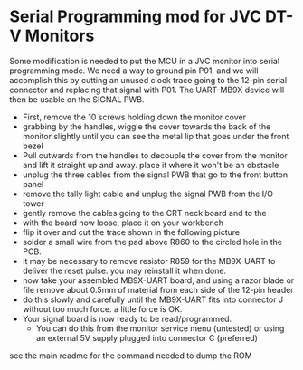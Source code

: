 # Serial Programming mod for JVC DT-V Monitors
Some modification is needed to put the MCU in a JVC monitor into serial programming mode. 
We need a way to ground pin P01, and we will accomplish this by cutting an unused clock trace going to the 12-pin serial connector and replacing that signal with P01.
The UART-MB9X device will then be usable on the SIGNAL PWB. 

 - First, remove the 10 screws holding down the monitor cover
 - grabbing by the handles, wiggle the cover towards the back of the monitor slightly until you can see the metal lip that goes under the front bezel
 - Pull outwards from the handles to decouple the cover from the monitor and lift it straight up and away. place it where it won't be an obstacle
 - unplug the three cables from the signal PWB that go to the front button panel
 - remove the tally light cable and unplug the signal PWB from the I/O tower
 - gently remove the cables going to the CRT neck board and to the 
 - with the board now loose, place it on your workbench
 - flip it over and cut the trace shown in the following picture
 - solder a small wire from the pad above R860 to the circled hole in the PCB.
  - it may be necessary to remove resistor R859 for the MB9X-UART to deliver the reset pulse. you may reinstall it when done.
 - now take your assembled MB9X-UART board, and using a razor blade or file remove about 0.5mm of material from each side of the 12-pin header
 - do this slowly and carefully until the MB9X-UART fits into connector J without too much force. a little force is OK.
 - Your signal board is now ready to be read/programmed. 
   - You can do this from the monitor service menu (untested) or using an external 5V supply plugged into connector C (preferred)

see the main readme for the command needed to dump the ROM 
